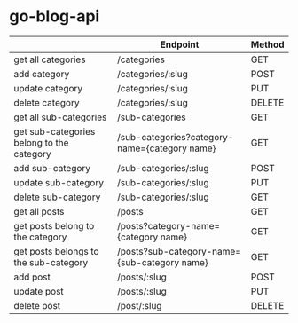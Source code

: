 # go-blog-api



|                                           | Endpoint                                      | Method |
| ----------------------------------------- | --------------------------------------------- | ------ |
| get all categories                        | /categories                                   | GET    |
| add category                              | /categories/:slug                             | POST   |
| update category                           | /categories/:slug                             | PUT    |
| delete category                           | /categories/:slug                             | DELETE |
| get all sub-categories                    | /sub-categories                               | GET    |
| get sub-categories belong to the category | /sub-categories?category-name={category name} | GET    |
| add sub-category                          | /sub-categories/:slug                         | POST   |
| update sub-category                       | /sub-categories/:slug                         | PUT    |
| delete sub-category                       | /sub-categories/:slug                         | GET    |
| get all posts                             | /posts                                        | GET    |
| get posts belong to the category          | /posts?category-name={category name}          | GET    |
| get posts belongs to the sub-category     | /posts?sub-category-name={sub-category name}  | GET    |
| add post                                  | /posts/:slug                                  | POST   |
| update post                               | /posts/:slug                                  | PUT    |
| delete post                               | /post/:slug                                   | DELETE |

